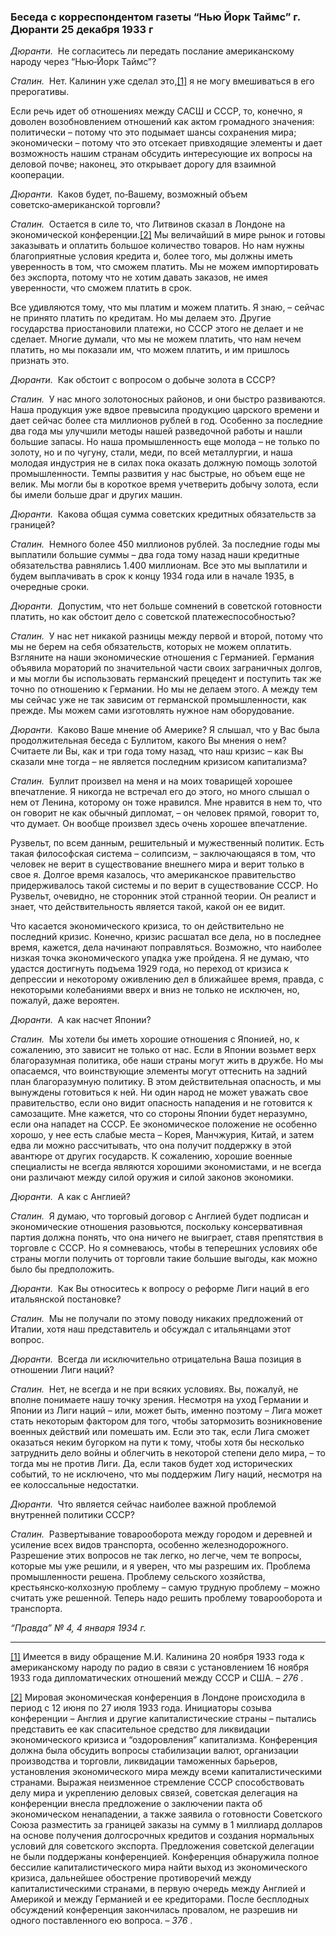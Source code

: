 ### Беседа с корреспондентом газеты “Нью Йорк Таймс” г. Дюранти 25 декабря 1933 г

_Дюранти._  Не согласитесь ли передать послание американскому народу через “Нью‑Йорк Таймс”?

_Сталин._  Нет. Калинин уже сделал это,[[1]](#_ftn1) я не могу вмешиваться в его прерогативы.

Если речь идет об отношениях между САСШ и СССР, то, конечно, я доволен возобновлением отношений как актом громадного значения: политически – потому что это подымает шансы сохранения мира; экономически – потому что это отсекает привходящие элементы и дает возможность нашим странам обсудить интересующие их вопросы на деловой почве; наконец, это открывает дорогу для взаимной кооперации.

_Дюранти._  Каков будет, по‑Вашему, возможный объем советско‑американской торговли?

_Сталин._  Остается в силе то, что Литвинов сказал в Лондоне на экономической конференции.[[2]](#_ftn2) Мы величайший в мире рынок и готовы заказывать и оплатить большое количество товаров. Но нам нужны благоприятные условия кредита и, более того, мы должны иметь уверенность в том, что сможем платить. Мы не можем импортировать без экспорта, потому что не хотим давать заказов, не имея уверенности, что сможем платить в срок.

Все удивляются тому, что мы платим и можем платить. Я знаю, – сейчас не принято платить по кредитам. Но мы делаем это. Другие государства приостановили платежи, но СССР этого не делает и не сделает. Многие думали, что мы не можем платить, что нам нечем платить, но мы показали им, что можем платить, и им пришлось признать это.

_Дюранти._  Как обстоит с вопросом о добыче золота в СССР?

_Сталин._  У нас много золотоносных районов, и они быстро развиваются. Наша продукция уже вдвое превысила продукцию царского времени и дает сейчас более ста миллионов рублей в год. Особенно за последние два года мы улучшили методы нашей разведочной работы и нашли большие запасы. Но наша промышленность еще молода – не только по золоту, но и по чугуну, стали, меди, по всей металлургии, и наша молодая индустрия не в силах пока оказать должную помощь золотой промышленности. Темпы развития у нас быстрые, но объем еще не велик. Мы могли бы в короткое время учетверить добычу золота, если бы имели больше драг и других машин.

_Дюранти._  Какова общая сумма советских кредитных обязательств за границей?

_Сталин._  Немного более 450 миллионов рублей. За последние годы мы выплатили большие суммы – два года тому назад наши кредитные обязательства равнялись 1.400 миллионам. Все это мы выплатили и будем выплачивать в срок к концу 1934 года или в начале 1935, в очередные сроки.

_Дюранти._  Допустим, что нет больше сомнений в советской готовности платить, но как обстоит дело с советской платежеспособностью?

_Сталин._  У нас нет никакой разницы между первой и второй, потому что мы не берем на себя обязательств, которых не можем оплатить. Взгляните на наши экономические отношения с Германией. Германия объявила мораторий по значительной части своих заграничных долгов, и мы могли бы использовать германский прецедент и поступить так же точно по отношению к Германии. Но мы не делаем этого. А между тем мы сейчас уже не так зависим от германской промышленности, как прежде. Мы можем сами изготовлять нужное нам оборудование.

_Дюранти._  Каково Ваше мнение об Америке? Я слышал, что у Вас была продолжительная беседа с Буллитом, какого Вы мнения о нем? Считаете ли Вы, как и три года тому назад, что наш кризис – как Вы сказали мне тогда – не является последним кризисом капитализма?

_Сталин._  Буллит произвел на меня и на моих товарищей хорошее впечатление. Я никогда не встречал его до этого, но много слышал о нем от Ленина, которому он тоже нравился. Мне нравится в нем то, что он говорит не как обычный дипломат, – он человек прямой, говорит то, что думает. Он вообще произвел здесь очень хорошее впечатление.

Рузвельт, по всем данным, решительный и мужественный политик. Есть такая философская система – солипсизм, – заключающаяся в том, что человек не верит в существование внешнего мира и верит только в свое я. Долгое время казалось, что американское правительство придерживалось такой системы и по верит в существование СССР. Но Рузвельт, очевидно, не сторонник этой странной теории. Он реалист и знает, что действительность является такой, какой он ее видит.

Что касается экономического кризиса, то он действительно не последний кризис. Конечно, кризис расшатал все дела, но в последнее время, кажется, дела начинают поправляться. Возможно, что наиболее низкая точка экономического упадка уже пройдена. Я не думаю, что удастся достигнуть подъема 1929 года, но переход от кризиса к депрессии и некоторому оживлению дел в ближайшее время, правда, с некоторыми колебаниями вверх и вниз не только не исключен, но, пожалуй, даже вероятен.

_Дюранти._  А как насчет Японии?

_Сталин._  Мы хотели бы иметь хорошие отношения с Японией, но, к сожалению, это зависит не только от нас. Если в Японии возьмет верх благоразумная политика, обе наши страны могут жить в дружбе. Но мы опасаемся, что воинствующие элементы могут оттеснить на задний план благоразумную политику. В этом действительная опасность, и мы вынуждены готовиться к ней. Ни один народ не может уважать свое правительство, если оно видит опасность нападения и не готовится к самозащите. Мне кажется, что со стороны Японии будет неразумно, если она нападет на СССР. Ее экономическое положение не особенно хорошо, у нее есть слабые места – Корея, Манчжурия, Китай, и затем едва ли можно рассчитывать, что она получит поддержку в этой авантюре от других государств. К сожалению, хорошие военные специалисты не всегда являются хорошими экономистами, и не всегда они различают между силой оружия и силой законов экономики.

_Дюранти._  А как с Англией?

_Сталин._  Я думаю, что торговый договор с Англией будет подписан и экономические отношения разовьются, поскольку консервативная партия должна понять, что она ничего не выиграет, ставя препятствия в торговле с СССР. Но я сомневаюсь, чтобы в теперешних условиях обе страны могли получить от торговли такие большие выгоды, как можно было бы предположить.

_Дюранти._  Как Вы относитесь к вопросу о реформе Лиги наций в его итальянской постановке?

_Сталин._  Мы не получали по этому поводу никаких предложений от Италии, хотя наш представитель и обсуждал с итальянцами этот вопрос.

_Дюранти._  Всегда ли исключительно отрицательна Ваша позиция в отношении Лиги наций?

_Сталин._  Нет, не всегда и не при всяких условиях. Вы, пожалуй, не вполне понимаете нашу точку зрения. Несмотря на уход Германии и Японии из Лиги наций – или, может быть, именно поэтому – Лига может стать некоторым фактором для того, чтобы затормозить возникновение военных действий или помешать им. Если это так, если Лига сможет оказаться неким бугорком на пути к тому, чтобы хотя бы несколько затруднить дело войны и облегчить в некоторой степени дело мира, – то тогда мы не против Лиги. Да, если таков будет ход исторических событий, то не исключено, что мы поддержим Лигу наций, несмотря на ее колоссальные недостатки.

_Дюранти._  Что является сейчас наиболее важной проблемой внутренней политики СССР?

_Сталин._  Развертывание товарооборота между городом и деревней и усиление всех видов транспорта, особенно железнодорожного. Разрешение этих вопросов не так легко, но легче, чем те вопросы, которые мы уже решили, и я уверен, что мы разрешим их. Проблема промышленности решена. Проблему сельского хозяйства, крестьянско‑колхозную проблему – самую трудную проблему – можно считать уже решенной. Теперь надо решить проблему товарооборота и транспорта.

_“Правда” № 4, 4 января 1934 г._

  

---

[[1]](#_ftnref1) Имеется в виду обращение М.И. Калинина 20 ноября 1933 года к американскому народу по радио в связи с установлением 16 ноября 1933 года дипломатических отношений между СССР и США. – _276_ .

[[2]](#_ftnref2) Мировая экономическая конференция в Лондоне происходила в период с 12 июня по 27 июля 1933 года. Инициаторы созыва конференции – Англия и другие капиталистические страны – пытались представить ее как спасительное средство для ликвидации экономического кризиса и “оздоровления” капитализма. Конференция должна была обсудить вопросы стабилизации валют, организации производства и торговли, ликвидации таможенных барьеров, установления экономического мира между всеми капиталистическими странами. Выражая неизменное стремление СССР способствовать делу мира и укреплению деловых связей, советская делегация на конференции внесла предложение о заключении пакта об экономическом ненападении, а также заявила о готовности Советского Союза разместить за границей заказы на сумму в 1 миллиард долларов на основе получения долгосрочных кредитов и создания нормальных условий для советского экспорта. Предложения советской делегации не были поддержаны конференцией. Конференция обнаружила полное бессилие капиталистического мира найти выход из экономического кризиса, дальнейшее обострение противоречий между капиталистическими странами, в первую очередь между Англией и Америкой и между Германией и ее кредиторами. После бесплодных обсуждений конференция закончилась провалом, не разрешив ни одного поставленного ею вопроса. – _376_ .